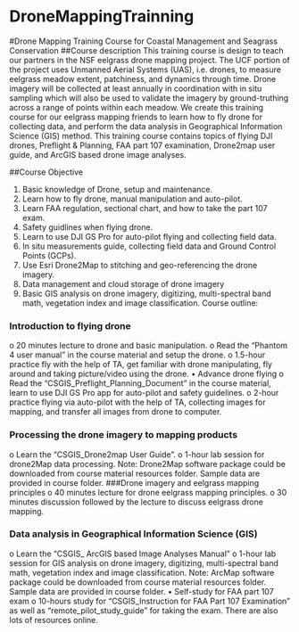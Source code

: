 # DroneMappingTrainning
#Drone Mapping Training Course for Coastal Management and Seagrass Conservation 
##Course description
This training course is design to teach our partners in the NSF eelgrass drone mapping project. The UCF portion of the project uses Unmanned Aerial Systems (UAS), i.e. drones, to measure eelgrass meadow extent, patchiness, and dynamics through time. Drone imagery will be collected at least annually in coordination with in situ sampling which will also be used to validate the imagery by ground-truthing across a range of points within each meadow. We create this training course for our eelgrass mapping friends to learn how to fly drone for collecting data, and perform the data analysis in Geographical Information Science (GIS) method. This training course contains topics of flying DJI drones, Preflight & Planning, FAA part 107 examination, Drone2map user guide, and ArcGIS based drone image analyses.

##Course Objective   
1.	Basic knowledge of Drone, setup and maintenance. 
2.	Learn how to fly drone, manual manipulation and auto-pilot.
3.	Learn FAA regulation, sectional chart, and how to take the part 107 exam.
4.	Safety guidlines when flying drone. 
5.	Learn to use DJI GS Pro for auto-pilot flying and collecting field data. 
6.	In situ measurements guide, collecting field data and Ground Control Points (GCPs).
7.	Use Esri Drone2Map to stitching and geo-referencing the drone imagery. 
8.	Data management and cloud storage of drone imagery
9.	Basic GIS analysis on drone imagery, digitizing, multi-spectral band math, vegetation index and image classification. 
Course outline:
###	Introduction to flying drone
o	20 minutes lecture to drone and basic manipulation.
o	Read the “Phantom 4 user manual” in the course material and setup the drone.
o	1.5-hour practice fly with the help of TA, get familiar with drone manipulating, fly around and taking picture/video using the drone.
•	Advance drone flying
o	Read the “CSGIS_Preflight_Planning_Document” in the course material, learn to use DJI GS Pro app for auto-pilot and safety guidelines. 
o	2-hour practice flying via auto-pilot with the help of TA, collecting images for mapping, and transfer all images from drone to computer.
###	Processing the drone imagery to mapping products
o	Learn the “CSGIS_Drone2map User Guide”.
o	1-hour lab session for drone2Map data processing.
Note: Drone2Map software package could be downloaded from course material resources folder. Sample data are provided in course folder.
###Drone imagery and eelgrass mapping principles
o	40 minutes lecture for drone eelgrass mapping principles. 
o	30 minutes discussion followed by the lecture to discuss eelgrass drone mapping. 
### Data analysis in Geographical Information Science (GIS)
o	Learn the “CSGIS_ ArcGIS based Image Analyses Manual”
o	1-hour lab session for GIS analysis on drone imagery, digitizing, multi-spectral band math, vegetation index and image classification.
Note: ArcMap software package could be downloaded from course material resources folder. Sample data are provided in course folder.
•	Self-study for FAA part 107 exam
o	10-hours study for “CSGIS_Instruction for FAA Part 107 Examination” as well as “remote_pilot_study_guide” for taking the exam. There are also lots of resources online.

